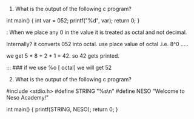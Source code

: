 1. What is the output of the following c program?

int main() {
    int  var = 052;
    printf("%d", var);
    return 0;
}

: When we place any 0 in the value it is treated as octal and not decimal.

Internally?  it converts 052 into octal. use place value of octal .i.e. 8^0 .....

we get 5 * 8 + 2 * 1 = 42. so 42 gets printed.


::: ### if we use %o [ octal] we will get 52

2. What is the output of the following c program?

#include <stdio.h>
#define STRING "%s\n"
#define NESO "Welcome to Neso Academy!"

int main() {
    printf(STRING, NESO);
    return 0;
}

